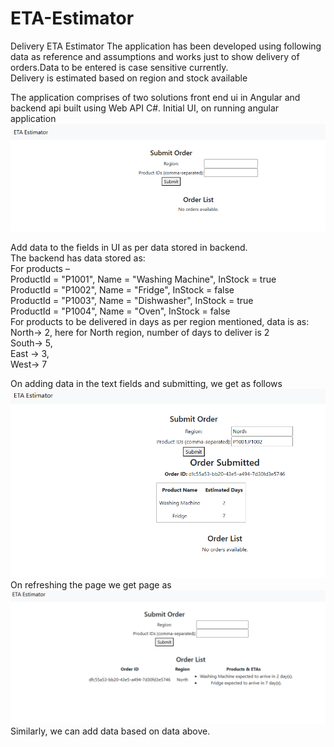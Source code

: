 # ETA-Estimator
Delivery ETA Estimator
The application has been developed using following data as reference and assumptions and works just to show delivery of orders.Data to be entered is case sensitive currently.<br>
Delivery is estimated based on region and stock available

The application comprises of two solutions front end ui in Angular and backend api built using Web API C#.
Initial UI, on running angular application
![alt text](image.png)


Add data to the fields in UI as per data stored in backend.<br>
The backend has data stored as:<br>
For products – <br>
ProductId = "P1001", Name = "Washing Machine", InStock = true <br>
ProductId = "P1002", Name = "Fridge", InStock = false <br>
ProductId = "P1003", Name = "Dishwasher", InStock = true <br>
ProductId = "P1004", Name = "Oven", InStock = false <br>
For products to be delivered in days as per region mentioned, data is as:<br>
North-> 2, here for North region, number of days to deliver is 2 <br>
 South-> 5,<br>
East -> 3,<br>
West-> 7<br>


On adding data in the text fields and submitting, we get as follows<br>
![alt text](image-1.png)
On refreshing the page we get page as 
![alt text](image-2.png)
Similarly, we can add data based on data above. 